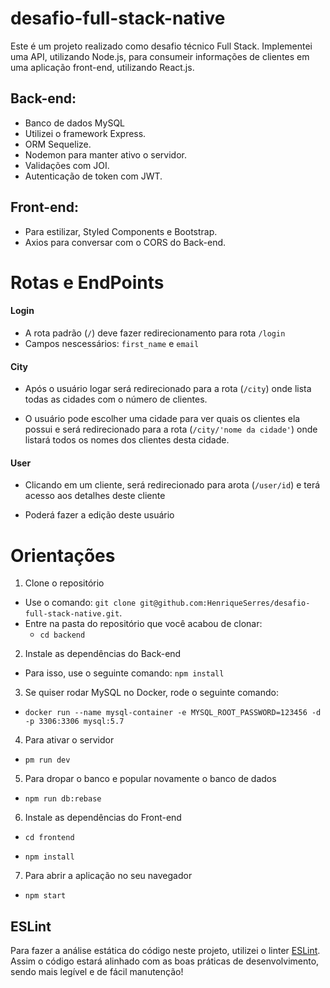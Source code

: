 # desafio-full-stack-native

Este é um projeto realizado como desafio técnico Full Stack.
Implementei uma API, utilizando Node.js, para consumeir informações de clientes em uma aplicação front-end, utilizando React.js.

## Back-end:
- Banco de dados MySQL
- Utilizei o framework Express.
- ORM Sequelize.
- Nodemon para manter ativo o servidor.
- Validações com JOI.
- Autenticação de token com JWT.

## Front-end:
- Para estilizar, Styled Components e Bootstrap.
- Axios para conversar com o CORS do Back-end.

# Rotas e EndPoints

#### Login
- A rota padrão (`/`) deve fazer redirecionamento para rota `/login`
- Campos nescessários: `first_name` e `email`

#### City

- Após o usuário logar será redirecionado para a rota (`/city`) onde lista todas as cidades com o número de clientes.

- O usuário pode escolher uma cidade para ver quais os clientes ela possui e será redirecionado para a rota (`/city/'nome da cidade'`) onde listará todos os nomes dos clientes desta cidade.

#### User

- Clicando em um cliente, será redirecionado para arota (`/user/id`) e terá acesso aos detalhes deste cliente

- Poderá fazer a edição deste usuário

# Orientações


1. Clone o repositório

- Use o comando: `git clone git@github.com:HenriqueSerres/desafio-full-stack-native.git`.
- Entre na pasta do repositório que você acabou de clonar:
  - `cd backend`

2. Instale as dependências do Back-end

- Para isso, use o seguinte comando: `npm install`

3. Se quiser rodar MySQL no Docker, rode o seguinte comando:

- `docker run --name mysql-container -e MYSQL_ROOT_PASSWORD=123456 -d -p 3306:3306 mysql:5.7`

4. Para ativar o servidor

- `pm run dev`

5. Para dropar o banco e popular novamente o banco de dados

- `npm run db:rebase`

6. Instale as dependências do Front-end 

- `cd frontend`

- `npm install`

7. Para abrir a aplicação no seu navegador

- `npm start`

## ESLint

Para fazer a análise estática do código neste projeto, utilizei o linter [ESLint](https://eslint.org/). Assim o código estará alinhado com as boas práticas de desenvolvimento, sendo mais legível e de fácil manutenção!

  